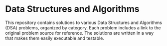 # Data Structures and Algorithms

This repository contains solutions to various Data Structures and Algorithms (DSA) problems, organized by category. Each problem includes a link to the original problem source for reference. The solutions are written in a way that makes them easily executable and testable.
